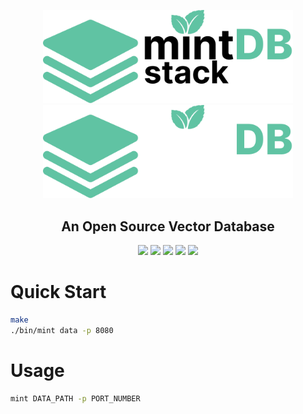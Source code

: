 <p align="center">
    <img width="400" src="./docs/img/logo-light.png#gh-light-mode-only" alt="mintDB Logo">
    <img width="400" src="./docs/img/logo.png#gh-dark-mode-only" alt="mintDB Logo">
</p>
<h2 align="center">An Open Source Vector Database</h2>
<p align="center">
    <img src="https://img.shields.io/badge/version-0.1.0-10d99d">
    <img src="https://img.shields.io/docker/pulls/eddique/mintdb-stack">
    <img src="https://img.shields.io/badge/built_with-Rust-dca282.svg">
    <img src="https://img.shields.io/badge/license-MIT-critical">
    <a href="https://www.linkedin.com/in/eric-rodriguez-3a402811b/"><img src="https://img.shields.io/badge/linkedIn-connect-4777AF"></a>
</p>

# Quick Start

```sh
make
./bin/mint data -p 8080
```

# Usage

```sh
mint DATA_PATH -p PORT_NUMBER
```